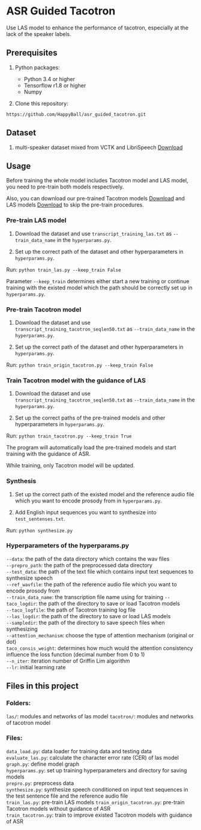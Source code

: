 # ASR Guided Tacotron

Use LAS model to enhance the performance of tacotron, especially at the lack of the speaker labels.

## Prerequisites
1. Python packages:
    - Python 3.4 or higher
    - Tensorflow r1.8 or higher
    - Numpy

2. Clone this repository:
```shell=
https://github.com/HappyBall/asr_guided_tacotron.git
```

## Dataset

1. multi-speaker dataset mixed from VCTK and LibriSpeech [Download](http://speech.ee.ntu.edu.tw/~yangchiyi/asr_guided_tacotron_dataset.tgz)

## Usage

Before training the whole model includes Tacotron model and LAS model, you need to pre-train both models respectively.

Also, you can download our pre-trained Tacotron models
[Download](http://speech.ee.ntu.edu.tw/~yangchiyi/pretrained_tacotron.tgz) and LAS models [Download](http://speech.ee.ntu.edu.tw/~yangchiyi/pretrained_las.tgz) to skip the pre-train procedures.

### Pre-train LAS model

1. Download the dataset and use `transcript_training_las.txt` as `--train_data_name` in the `hyperparams.py`.

2. Set up the correct path of the dataset and other hyperparameters in `hyperparams.py`.

Run:
`python train_las.py --keep_train False`

Parameter `--keep_train` determines either start a new training or continue
training with the existed model which the path should be correctly set up in `hyperparams.py`.

### Pre-train Tacotron model

1. Download the dataset and use `transcript_training_tacotron_seqlen50.txt` as `--train_data_name` in the `hyperparams.py`.

2. Set up the correct path of the dataset and other hyperparameters in `hyperparams.py`.

Run:
`python train_origin_tacotron.py --keep_train False`

### Train Tacotron model with the guidance of LAS

1. Download the dataset and use `transcript_training_tacotron_seqlen50.txt` as `--train_data_name` in the `hyperparams.py`.

2. Set up the correct paths of the pre-trained models and other hyperparameters in `hyperparams.py`.

Run:
`python train_tacotron.py --keep_train True`

The program will automatically load the pre-trained models and start training with the guidance of ASR.

While training, only Tacotron model will be updated.

### Synthesis

1. Set up the correct path of the existed model and the reference audio file which you want to encode prosody from in `hyperparams.py`.

2. Add English input sequences you want to synthesize into `test_sentenses.txt`.

Run:
`python synthesize.py`

### Hyperparameters of the hyperparams.py
`--data`: the path of the data directory which contains the wav files  
`--prepro_path`: the path of the preprocessed data directory  
`--test_data`: the path of the text file which contains input text sequences to synthesize speech  
`--ref_wavfile`: the path of the reference audio file which you want to encode prosody from  
`--train_data_name`: the transcription file name using for training
`--taco_logdir`: the path of the directory to save or load Tacotron models  
`--taco_logfile`: the path of Tacotron training log file  
`--las_logdir`: the path of the directory to save or load LAS models  
`--sampledir`: the path of the directory to save speech files when synthesizing  
`--attention_mechanism`: choose the type of attention mechanism (original or dot)  
`taco_consis_weight`: determines how much would the attention consistency influence the loss function (decimal number from 0 to 1)  
`--n_iter`: iteration number of Griffin Lim algorithm  
`--lr`: initial learning rate  

## Files in this project

### Folders:
`las/`: modules and networks of las model
`tacotron/`: modules and networks of tacotron model

### Files:
`data_load.py`: data loader for training data and testing data  
`evaluate_las.py`: calculate the character error rate (CER) of las model  
`graph.py`: define model graph  
`hyperparams.py`: set up training hyperparameters and directory for saving models  
`prepro.py`: preprocess data  
`synthesize.py`: synthesize speech conditioned on input text sequences in the test sentence file and the reference audio file  
`train_las.py`: pre-train LAS models
`train_origin_tacotron.py`: pre-train Tacotron models without guidance of ASR  
`train_tacotron.py`: train to improve existed Tacotron models with guidance of ASR  

